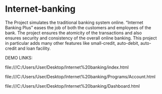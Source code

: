 # Internet-banking
The Project simulates the traditional banking system online. “Internet Banking Plus” eases the job of both the customers and employees of the bank.
The project ensures the atomicity of the transactions and also ensures security and consistency of the overall online banking. 
This project in particular adds many other features like small-credit, auto-debit, auto-credit and loan facility.

DEMO LINKS:

file:///C:/Users/User/Desktop/Internet%20banking/index.html

file:///C:/Users/User/Desktop/Internet%20banking/Programs/Account.html

file:///C:/Users/User/Desktop/Internet%20banking/Dashboard.html
